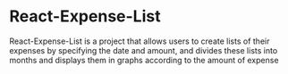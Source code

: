 ﻿# React-Expense-List

React-Expense-List is a project that allows users to create lists of their expenses by specifying the date and amount, and divides these lists into months and displays them in graphs according to the amount of expense
